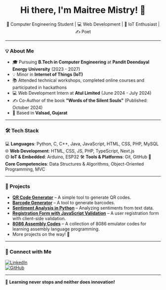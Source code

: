 <h1 align="center">Hi there, I'm Maitree Mistry! 👋</h1>

<p align="center">
  🚀 Computer Engineering Student | 💻 Web Development | 🔗 IoT Enthusiast | ✍️ Poet  
</p>

---

### 💡 About Me
- 🎓 Pursuing **B.Tech in Computer Engineering** at **Pandit Deendayal Energy University** (2023 - 2027)  
- 💡 Minor in **Internet of Things (IoT)**  
- 📚 Attended technical workshops, completed online courses and participated in hackathons  
- 💻 Web Development Intern at **Atul Limited** (June 2024 - July 2024)  
- ✍️ Co-Author of the book **"Words of the Silent Souls"** (Published: October 2024)  
- 📍 Based in **Valsad, Gujarat**

---

### 🛠️ Tech Stack
💻 **Languages**: Python, C, C++, Java, JavaScript, HTML, CSS, PHP, MySQL  
🌐 **Web Development**: HTML, CSS, JS, PHP, TypeScript, Next.js  
🟡 **IoT & Embedded**: Arduino, ESP32
🛠 **Tools & Platforms**: Git, GitHub 
🌟 **Core Competencies**: Data Structures & Algorithms, Object-Oriented Programming, MVC  

---

### 🚀 Projects
- **[QR Code Generator](https://github.com/maitreemistry/qr-code-generator)** – A simple tool to generate QR codes.  
- **[Barcode Generator](https://github.com/maitreemistry/barcode-generator)** – A tool to generate barcodes.  
- **[Sentiment Analysis in Python](https://github.com/maitreemistry/sentiment-analysis-python)** – Analyzing sentiments from text data.  
- **[Registration Form with JavaScript Validation](https://github.com/maitreemistry/registration-form-javascript-validation)** – A user registration form with client-side validation.
- **[8086 Assembly Codes](https://github.com/maitreemistry/example-reference-8086-online-emulator-codes)** – A collection of 8086 emulator codes for learning assembly language programming.    
- More projects on the way! 🚧  

---

### 👮‍️ Connect with Me
[![LinkedIn](https://img.shields.io/badge/LinkedIn-%230077B5.svg?style=for-the-badge&logo=linkedin&logoColor=white)](https://www.linkedin.com/in/maitree-mistry-1927392b8)  
[![GitHub](https://img.shields.io/badge/GitHub-%23121011.svg?style=for-the-badge&logo=github&logoColor=white)](https://github.com/maitreemistry)  

---

🌟 **Learning never stops and neither does innovation!**  
